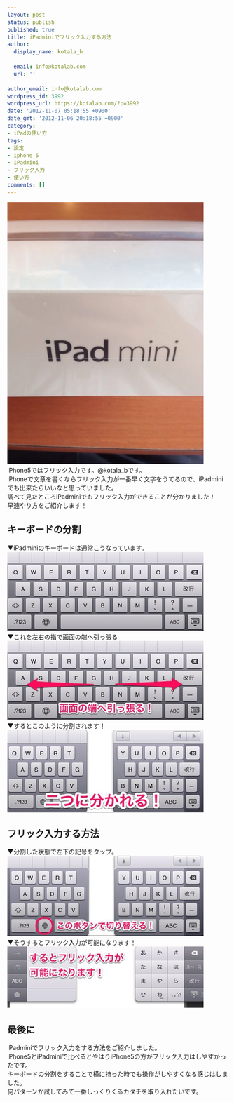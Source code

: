 ```yaml
---
layout: post
status: publish
published: true
title: iPadminiでフリック入力する方法
author:
  display_name: kotala_b

  email: info@kotalab.com
  url: ''

author_email: info@kotalab.com
wordpress_id: 3992
wordpress_url: https://kotalab.com/?p=3992
date: '2012-11-07 05:18:55 +0900'
date_gmt: '2012-11-06 20:18:55 +0900'
category:
- iPadの使い方
tags:
- 設定
- iphone 5
- iPadmini
- フリック入力
- 使い方
comments: []
---
```

<p><a href="/wp-content/uploads/slooProImg_20121102132952.jpg" target="_blank"><img src="/wp-content/uploads/slooProImg_20121102132952.jpg" alt="" title="slooProImg_20121102132952.jpg" width="448" height="598" class="alignnone size-full wp-image-3904" /></a><br />
iPhone5ではフリック入力です。@kotala_bです。<br />
iPhoneで文章を書くならフリック入力が一番早く文字をうてるので、iPadminiでも出来たらいいなと思っていました。<br />
調べて見たところiPadminiでもフリック入力ができることが分かりました！<br />
早速やり方をご紹介します！<br />
</p>
<!--more-->
<h2>キーボードの分割</h2>
<p>▼iPadminiのキーボードは通常こうなっています。<br />
<img src="/wp-content/uploads/slooProImg_20121106200101.jpg" alt="" width="448" height="180" /><br />
▼これを左右の指で画面の端へ引っ張る<br />
<img src="/wp-content/uploads/slooProImg_20121106200100.jpg" alt="" width="448" height="180" /><br />
▼するとこのように分割されます！<br />
<img src="/wp-content/uploads/slooProImg_20121106200059.jpg" alt="" width="448" height="188" /></p>
<h2>フリック入力する方法</h2>
<p>▼分割した状態で左下の記号をタップ。<br />
<img src="/wp-content/uploads/slooProImg_20121106200058.jpg" alt="" width="448" height="184" /><br />
▼そうするとフリック入力が可能になります！<br />
<img src="/wp-content/uploads/slooProImg_20121106200057.jpg" alt="" width="448" height="140" /></p>
<h2>最後に</h2>
<p>iPadminiでフリック入力をする方法をご紹介しました。<br />
iPhone5とiPadminiで比べるとやはりiPhone5の方がフリック入力はしやすかったです。<br />
キーボードの分割をすることで横に持った時でも操作がしやすくなる感じはしました。<br />
何パターンか試してみて一番しっくりくるカタチを取り入れたいです。</p>

